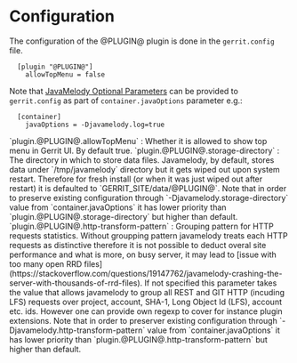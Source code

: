 Configuration
=============

The configuration of the @PLUGIN@ plugin is done in the `gerrit.config`
file.

```
  [plugin "@PLUGIN@"]
    allowTopMenu = false
```

Note that [JavaMelody Optional Parameters](https://github.com/javamelody/javamelody/wiki/UserGuide#6-optional-parameters)
can be provided to `gerrit.config` as part of `container.javaOptions`
parameter e.g.:

```
  [container]
    javaOptions = -Djavamelody.log=true
```

<a id="allowTopMenu">
`plugin.@PLUGIN@.allowTopMenu`
: Whether it is allowed to show top menu in Gerrit UI.
  By default true.

<a id="storage-directory">
`plugin.@PLUGIN@.storage-directory`
: The directory in which to store data files. Javamelody, by default,
  stores data under `/tmp/javamelody` directory but it gets wiped out
  upon system restart. Therefore for fresh install (or when it was just
  wiped out after restart) it is defaulted to `GERRIT_SITE/data/@PLUGIN@`.
  Note that in order to preserve existing configuration through
  `-Djavamelody.storage-directory` value from `container.javaOptions`
  it has lower priority than `plugin.@PLUGIN@.storage-directory` but higher
  than default.

<a id="http-transform-pattern">
`plugin.@PLUGIN@.http-transform-pattern`
: Grouping pattern for HTTP requests statistics. Without groupping pattern
  javamelody treats each HTTP requests as distinctive therefore it is not
  possible to deduct overal site performance and what is more, on busy server,
  it may lead to
  [issue with too many open RRD files](https://stackoverflow.com/questions/19147762/javamelody-crashing-the-server-with-thousands-of-rrd-files).
  If not specified this parameter takes the value that allows javamelody to
  group all REST and GIT HTTP (incuding LFS) requests over project, account,
  SHA-1, Long Object Id (LFS), account etc. ids. However one can provide own
  regexp to cover for instance plugin extensions.
  Note that in order to preserver existing configuration through
  `-Djavamelody.http-transform-pattern` value from `container.javaOptions`
  it has lower priority than `plugin.@PLUGIN@.http-transform-pattern` but higher
  than default.

